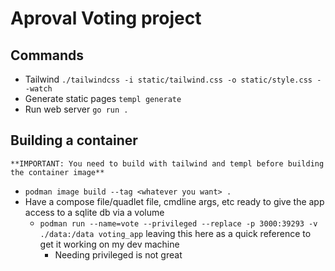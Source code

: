 # Aproval Voting project

## Commands

- Tailwind `./tailwindcss -i static/tailwind.css -o static/style.css --watch`
- Generate static pages `templ generate`
- Run web server `go run .`

## Building a container
  ```
  **IMPORTANT: You need to build with tailwind and templ before building the container image**
  ```
- `podman image build --tag <whatever you want> .`
- Have a compose file/quadlet file, cmdline args, etc ready to give the app access to a sqlite db via a volume
  - `podman run --name=vote --privileged --replace -p 3000:39293 -v ./data:/data voting_app` leaving this here as a quick reference to get it working on my dev machine
    - Needing privileged is not great

